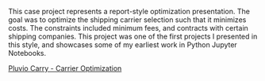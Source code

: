 This case project represents a report-style optimization presentation. The goal was to optimize the shipping carrier selection such that it minimizes costs. The constraints included minimum fees, and contracts with certain shipping companies. This project was one of the first projects I presented in this style, and showcases some of my earliest work in Python Jupyter Notebooks. 

[Pluvio Carry - Carrier Optimization](/code/PluvioCarry.html)
